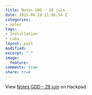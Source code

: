 ```yaml
---
title: Notes GDD - 28 juin
date: 2015-06-28 21:06:54 Z
categories:
- notes
tags:
- Installation
- ruby
layout: post
modified: 
excerpt: "."
image:
  feature: 
comments: true
share: true
---
```


<script src="https://hackpad.com/37navMuQDGW.js?format=html-notitle"></script><noscript><div>View <a href="https://hackpad.com/37navMuQDGW">Notes GDD - 28 juin</a> on Hackpad.</div></noscript>